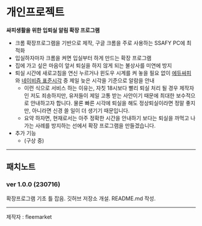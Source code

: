# 개인프로젝트

 **싸피생활을 위한 입퇴실 알림 확장 프로그램**

- 크롬 확장프로그램을 기반으로 제작, 구글 크롬을 주로 사용하는 SSAFY PC에 최적화
- 입실하자마자 크롬을 켜면 입실부터 하게 만드는 확장 프로그램
- 집에 가고 싶은 마음이 앞서 퇴실을 하지 않게 되는 불상사를 미연에 방지
- 퇴실 시간에 새로고침을 연신 누르거나 윈도우 시계를 켜 놓을 필요 없이 [에듀싸피](https://edu.ssafy.com)와 [네이비즘 표준시각](https://time.navyism.com/) 중 제일 늦은 시각을 기준으로 알람을 안내
    - 이런 식으로 서비스 하는 이유는, 자칫 18시보다 빨리 퇴실 처리 될 경우 제작자인 저도 죄송하지만, 유저들이 제일 고통 받는 사안이기 때문에 최대한 보수적으로 안내하고자 합니다. 물론 빠른 시각에 퇴실을 해도 정상퇴실이라면 정말 좋지만, 아니라면 신경 쓸 일이 더 생기기 때문입니다. 
    - 요약 하자면, 현재로서는 아주 정확한 시간을 안내하기 보다는 퇴실을 까먹고 나가는 사례를 방지하는 선에서 확장 프로그램을 만들겠습니다.
- 추가 기능
    - (구상 중)

---

## 패치노트

### ver 1.0.0 (230716)

확장프로그램 기초 틀 잡음.
깃허브 저장소 개설.
README.md 작성.

---

제작자 : fleemarket